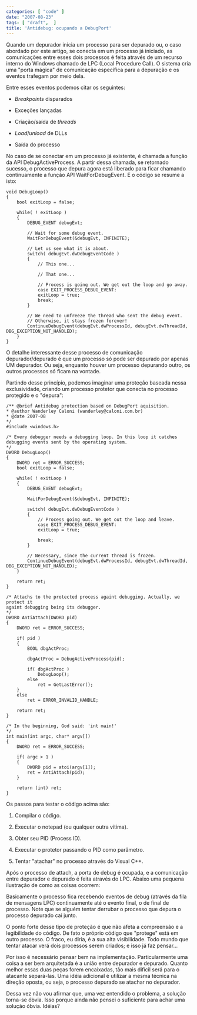 ```yaml
---
categories: [ "code" ]
date: "2007-08-23"
tags: [ "draft",  ]
title: 'Antidebug: ocupando a DebugPort'
---
```

Quando um depurador inicia um processo para ser depurado ou, o caso abordado por este artigo, se conecta em um processo já iniciado, as comunicações entre esses dois processos é feita através de um recurso interno do Windows chamado de LPC (Local Procedure Call). O sistema cria uma "porta mágica" de comunicação específica para a depuração e os eventos trafegam por meio dela.

Entre esses eventos podemos citar os seguintes:

    
  * _Breakpoints_ disparados

    
  * Exceções lançadas

    
  * Criação/saída de _threads_

    
  * _Load_/_unload_ de DLLs

    
  * Saída do processo

No caso de se conectar em um processo já existente, é chamada a função da API DebugActiveProcess. A partir dessa chamada, se retornado sucesso, o processo que depura agora está liberado para ficar chamando continuamente a função API WaitForDebugEvent. E o código se resume a isto:

    void DebugLoop()
    {
    	bool exitLoop = false;
    
    	while( ! exitLoop )
    	{
    		DEBUG_EVENT debugEvt;
    
    		// Wait for some debug event.
    		WaitForDebugEvent(&debugEvt, INFINITE);
    
    		// Let us see what it is about.
    		switch( debugEvt.dwDebugEventCode )
    		{
    			// This one...
    
    			// That one...
    
    			// Process is going out. We get out the loop and go away.
    			case EXIT_PROCESS_DEBUG_EVENT:
    			exitLoop = true;
    			break;
    		}
    
    		// We need to unfreeze the thread who sent the debug event.
    		// Otherwise, it stays frozen forever!
    		ContinueDebugEvent(debugEvt.dwProcessId, debugEvt.dwThreadId, DBG_EXCEPTION_NOT_HANDLED);
    	}
    } 
    

O detalhe interessante desse processo de comunicação depurador/depurado é que um processo só pode ser depurado por apenas UM depurador. Ou seja, enquanto houver um processo depurando outro, os outros processos só ficam na vontade.

Partindo desse princípio, podemos imaginar uma proteção baseada nessa exclusividade, criando um processo protetor que conecta no processo protegido e o "depura":

    /** @brief Antidebug protection based on DebugPort aquisition.
    * @author Wanderley Caloni (wanderley@caloni.com.br)
    * @date 2007-08
    */
    #include <windows.h>
    
    /* Every debugger needs a debugging loop. In this loop it catches
    debugging events sent by the operating system.
    */
    DWORD DebugLoop()
    {
    	DWORD ret = ERROR_SUCCESS;
    	bool exitLoop = false;
    
    	while( ! exitLoop )
    	{
    		DEBUG_EVENT debugEvt;
    
    		WaitForDebugEvent(&debugEvt, INFINITE);
    
    		switch( debugEvt.dwDebugEventCode )
    		{
    			// Process going out. We get out the loop and leave.
    			case EXIT_PROCESS_DEBUG_EVENT:
    			exitLoop = true;
    
    			break;
    		}
    
    		// Necessary, since the current thread is frozen.
    		ContinueDebugEvent(debugEvt.dwProcessId, debugEvt.dwThreadId, DBG_EXCEPTION_NOT_HANDLED);
    	}
    
    	return ret;
    }
    
    /* Attachs to the protected process againt debugging. Actually, we protect it
    againt debugging being its debugger.
    */
    DWORD AntiAttach(DWORD pid)
    {
    	DWORD ret = ERROR_SUCCESS;
    
    	if( pid )
    	{
    		BOOL dbgActProc;
    
    		dbgActProc = DebugActiveProcess(pid);
    
    		if( dbgActProc )
    			DebugLoop();
    		else
    			ret = GetLastError();
    	}
    	else
    		ret = ERROR_INVALID_HANDLE;
    
    	return ret;
    }
    
    /* In the beginning, God said: 'int main!'
    */
    int main(int argc, char* argv[])
    {
    	DWORD ret = ERROR_SUCCESS;
    
    	if( argc > 1 )
    	{
    		DWORD pid = atoi(argv[1]);
    		ret = AntiAttach(pid);
    	}
    
    	return (int) ret;
    } 
    

Os passos para testar o código acima são:

    
  1. Compilar o código.

    
  2. Executar o notepad (ou qualquer outra vítima).

    
  3. Obter seu PID (Process ID).

    
  4. Executar o protetor passando o PID como parâmetro.

    
  5. Tentar "atachar" no processo através do Visual C++.

Após o processo de attach, a porta de debug é ocupada, e a comunicação entre depurador e depurado é feita através do LPC. Abaixo uma pequena ilustração de como as coisas ocorrem:


Basicamente o processo fica recebendo eventos de debug (através da fila de mensagens LPC) continuamente até o evento final, o de final de processo. Note que se alguém tentar derrubar o processo que depura o processo depurado cai junto.

O ponto forte desse tipo de proteção é que não afeta a compreensão e a legibilidade do código. De fato o próprio código que "protege" está em outro processo. O fraco, eu diria, é a sua alta visibilidade. Todo mundo que tentar atacar verá dois processos serem criados; e isso já faz pensar...

Por isso é necessário pensar bem na implementação. Particularmente uma coisa a ser bem arquitetada é a união entre depurador e depurado. Quanto melhor essas duas peças forem encaixadas, tão mais difícil será para o atacante separá-las. Uma idéia adicional é utilizar a mesma técnica na direção oposta, ou seja, o processo depurado se atachar no depurador.

Dessa vez não vou afirmar que, uma vez entendido o problema, a solução torna-se óbvia. Isso porque ainda não pensei o suficiente para achar uma solução óbvia. Idéias?
